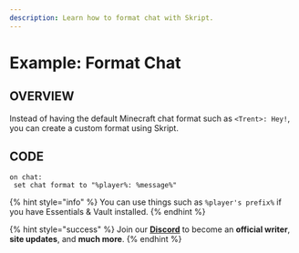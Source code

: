 ```yaml
---
description: Learn how to format chat with Skript.
---
```


# Example: Format Chat

## OVERVIEW

Instead of having the default Minecraft chat format such as `<Trent>: Hey!`, you can create a custom format using Skript.

## CODE

```text
on chat:
 set chat format to "%player%: %message%"
```

{% hint style="info" %}
You can use things such as `%player's prefix%` if you have Essentials & Vault installed.
{% endhint %}

{% hint style="success" %}
Join our [**Discord**](https://discord.gg/TYhH5bK) to become an **official writer**, **site updates**, and **much more**.
{% endhint %}


